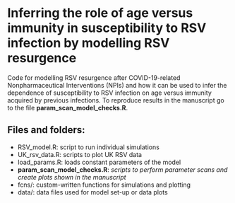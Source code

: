 # Inferring the role of age versus immunity in susceptibility to RSV infection by modelling RSV resurgence

Code for modelling RSV resurgence after COVID-19-related Nonpharmaceutical Interventions (NPIs) and how it can be used to infer the dependence of susceptibility to RSV infection on age versus immunity acquired by previous infections.
To reproduce results in the manuscript go to the file **param_scan_model_checks.R**.

## Files and folders:

-  RSV_model.R: script to run individual simulations
-  UK_rsv_data.R: scripts to plot UK RSV data
-  load_params.R: loads constant parameters of the model
-  **param_scan_model_checks.R**: *scripts to perform parameter scans and create plots shown in the manuscript*
-  fcns/: custom-written functions for simulations and plotting
-  data/: data files used for model set-up or data plots
